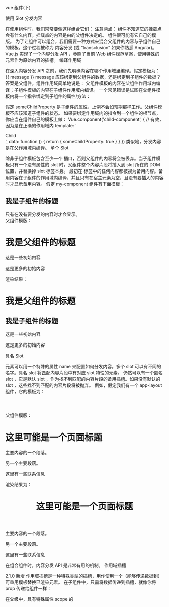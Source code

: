 vue 组件(下)

使用 Slot 分发内容

在使用组件时，我们常常要像这样组合它们：
<app>
  <app-header></app-header>
  <app-footer></app-footer>
</app>
注意两点：
<app> 组件不知道它的挂载点会有什么内容。挂载点的内容是由<app>的父组件决定的。
<app> 组件很可能有它自己的模版。
为了让组件可以组合，我们需要一种方式来混合父组件的内容与子组件自己的模板。这个过程被称为 内容分发 (或 “transclusion” 如果你熟悉 Angular)。Vue.js 实现了一个内容分发 API ，参照了当前 Web 组件规范草案，使用特殊的 <slot> 元素作为原始内容的插槽。
编译作用域

在深入内容分发 API 之前，我们先明确内容在哪个作用域里编译。假定模板为：
<child-component>
  {{ message }}
</child-component>
message 应该绑定到父组件的数据，还是绑定到子组件的数据？答案是父组件。组件作用域简单地说是：
父组件模板的内容在父组件作用域内编译；子组件模板的内容在子组件作用域内编译。
一个常见错误是试图在父组件模板内将一个指令绑定到子组件的属性/方法：
<!-- 无效 -->
<child-component v-show="someChildProperty"></child-component>
假定 someChildProperty 是子组件的属性，上例不会如预期那样工作。父组件模板不应该知道子组件的状态。
如果要绑定作用域内的指令到一个组件的根节点，你应当在组件自己的模板上做：
Vue.component('child-component', {
  // 有效，因为是在正确的作用域内
  template: '<div v-show="someChildProperty">Child</div>',
  data: function () {
    return {
      someChildProperty: true
    }
  }
})
类似地，分发内容是在父作用域内编译。
单个 Slot

除非子组件模板包含至少一个 <slot> 插口，否则父组件的内容将会被丢弃。当子组件模板只有一个没有属性的 slot 时，父组件整个内容片段将插入到 slot 所在的 DOM 位置，并替换掉 slot 标签本身。
最初在 <slot> 标签中的任何内容都被视为备用内容。备用内容在子组件的作用域内编译，并且只有在宿主元素为空，且没有要插入的内容时才显示备用内容。
假定 my-component 组件有下面模板：
<div>
  <h2>我是子组件的标题</h2>
  <slot>
    只有在没有要分发的内容时才会显示。
  </slot>
</div>
父组件模版：
<div>
  <h1>我是父组件的标题</h1>
  <my-component>
    <p>这是一些初始内容</p>
    <p>这是更多的初始内容</p>
  </my-component>
</div>
渲染结果：
<div>
  <h1>我是父组件的标题</h1>
  <div>
    <h2>我是子组件的标题</h2>
    <p>这是一些初始内容</p>
    <p>这是更多的初始内容</p>
  </div>
</div>
具名 Slot

<slot> 元素可以用一个特殊的属性 name 来配置如何分发内容。多个 slot 可以有不同的名字。具名 slot 将匹配内容片段中有对应 slot 特性的元素。
仍然可以有一个匿名 slot ，它是默认 slot ，作为找不到匹配的内容片段的备用插槽。如果没有默认的 slot ，这些找不到匹配的内容片段将被抛弃。
例如，假定我们有一个 app-layout 组件，它的模板为：
<div class="container">
  <header>
    <slot name="header"></slot>
  </header>
  <main>
    <slot></slot>
  </main>
  <footer>
    <slot name="footer"></slot>
  </footer>
</div>
父组件模版：
<app-layout>
  <h1 slot="header">这里可能是一个页面标题</h1>
  <p>主要内容的一个段落。</p>
  <p>另一个主要段落。</p>
  <p slot="footer">这里有一些联系信息</p>
</app-layout>
渲染结果为：
<div class="container">
  <header>
    <h1>这里可能是一个页面标题</h1>
  </header>
  <main>
    <p>主要内容的一个段落。</p>
    <p>另一个主要段落。</p>
  </main>
  <footer>
    <p>这里有一些联系信息</p>
  </footer>
</div>
在组合组件时，内容分发 API 是非常有用的机制。
作用域插槽

2.1.0 新增
作用域插槽是一种特殊类型的插槽，用作使用一个（能够传递数据到）可重用模板替换已渲染元素。
在子组件中，只需将数据传递到插槽，就像你将 prop 传递给组件一样：
<div class="child">
  <slot text="hello from child"></slot>
</div>
在父级中，具有特殊属性 scope 的 <template> 元素，表示它是作用域插槽的模板。scope 的值对应一个临时变量名，此变量接收从子组件中传递的 prop 对象：
<div class="parent">
  <child>
    <template scope="props">
      <span>hello from parent</span>
      <span>{{ props.text }}</span>
    </template>
  </child>
</div>
如果我们渲染以上结果，得到的输出会是：
<div class="parent">
  <div class="child">
    <span>hello from parent</span>
    <span>hello from child</span>
  </div>
</div>
作用域插槽更具代表性的用例是列表组件，允许组件自定义应该如何渲染列表每一项：
<my-awesome-list :items="items">
  <!-- 作用域插槽也可以在这里命名 -->
  <template slot="item" scope="props">
    <li class="my-fancy-item">{{ props.text }}</li>
  </template>
</my-awesome-list>
列表组件的模板：
<ul>
  <slot name="item"
    v-for="item in items"
    :text="item.text">
    <!-- fallback content here -->
  </slot>
</ul>
动态组件

通过使用保留的 <component> 元素，动态地绑定到它的 is 特性，我们让多个组件可以使用同一个挂载点，并动态切换：
var vm = new Vue({
  el: '#example',
  data: {
    currentView: 'home'
  },
  components: {
    home: { /* ... */ },
    posts: { /* ... */ },
    archive: { /* ... */ }
  }
})
<component v-bind:is="currentView">
  <!-- 组件在 vm.currentview 变化时改变！ -->
</component>
也可以直接绑定到组件对象上：
var Home = {
  template: '<p>Welcome home!</p>'
}
var vm = new Vue({
  el: '#example',
  data: {
    currentView: Home
  }
})
keep-alive

如果把切换出去的组件保留在内存中，可以保留它的状态或避免重新渲染。为此可以添加一个 keep-alive 指令参数：
<keep-alive>
  <component :is="currentView">
    <!-- 非活动组件将被缓存！ -->
  </component>
</keep-alive>
在API 参考查看更多 <keep-alive> 的细节。
杂项

编写可复用组件

在编写组件时，记住是否要复用组件有好处。一次性组件跟其它组件紧密耦合没关系，但是可复用组件应当定义一个清晰的公开接口。
Vue 组件的 API 来自三部分 - props, events 和 slots ：
Props 允许外部环境传递数据给组件
Events 允许组件触发外部环境的副作用
Slots 允许外部环境将额外的内容组合在组件中。
使用 v-bind 和 v-on 的简写语法，模板的缩进清楚且简洁：
<my-component
  :foo="baz"
  :bar="qux"
  @event-a="doThis"
  @event-b="doThat"
>
  <img slot="icon" src="...">
  <p slot="main-text">Hello!</p>
</my-component>
子组件索引

尽管有 props 和 events ，但是有时仍然需要在 JavaScript 中直接访问子组件。为此可以使用 ref 为子组件指定一个索引 ID 。例如：
<div id="parent">
  <user-profile ref="profile"></user-profile>
</div>
var parent = new Vue({ el: '#parent' })
// 访问子组件
var child = parent.$refs.profile
当 ref 和 v-for 一起使用时， ref 是一个数组或对象，包含相应的子组件。
$refs 只在组件渲染完成后才填充，并且它是非响应式的。它仅仅作为一个直接访问子组件的应急方案——应当避免在模版或计算属性中使用 $refs 。

异步组件

在大型应用中，我们可能需要将应用拆分为多个小模块，按需从服务器下载。为了让事情更简单， Vue.js 允许将组件定义为一个工厂函数，动态地解析组件的定义。Vue.js 只在组件需要渲染时触发工厂函数，并且把结果缓存起来，用于后面的再次渲染。例如：
Vue.component('async-example', function (resolve, reject) {
  setTimeout(function () {
    // Pass the component definition to the resolve callback
    resolve({
      template: '<div>I am async!</div>'
    })
  }, 1000)
})
工厂函数接收一个 resolve 回调，在收到从服务器下载的组件定义时调用。也可以调用 reject(reason) 指示加载失败。这里 setTimeout 只是为了演示。怎么获取组件完全由你决定。推荐配合使用 ：Webpack 的代码分割功能：
Vue.component('async-webpack-example', function (resolve) {
  // 这个特殊的 require 语法告诉 webpack
  // 自动将编译后的代码分割成不同的块，
  // 这些块将通过 Ajax 请求自动下载。
  require(['./my-async-component'], resolve)
})
你可以使用 Webpack 2 + ES2015 的语法返回一个 Promise resolve 函数：
Vue.component(
  'async-webpack-example',
  () => System.import('./my-async-component')
)
如果你是 Browserify 用户,可能就无法使用异步组件了,它的作者已经表明 Browserify 是不支持异步加载的。Browserify 社区发现 一些解决方法，可能有助于已存在的复杂应用。对于其他场景，我们推荐简单实用 Webpack 构建，一流的异步支持

组件命名约定

当注册组件（或者 props）时，可以使用 kebab-case ，camelCase ，或 TitleCase 。Vue 不关心这个。
// 在组件定义中
components: {
  // 使用 kebab-case 形式注册
  'kebab-cased-component': { /* ... */ },
  // register using camelCase
  'camelCasedComponent': { /* ... */ },
  // register using TitleCase
  'TitleCasedComponent': { /* ... */ }
}
在 HTML 模版中，请使用 kebab-case 形式：
<!-- 在HTML模版中始终使用 kebab-case -->
<kebab-cased-component></kebab-cased-component>
<camel-cased-component></camel-cased-component>
<title-cased-component></title-cased-component>
当使用字符串模式时，可以不受 HTML 的 case-insensitive 限制。这意味实际上在模版中，你可以使用 camelCase 、 TitleCase 或者 kebab-case 来引用：
<!-- 在字符串模版中可以用任何你喜欢的方式! -->
<my-component></my-component>
<myComponent></myComponent>
<MyComponent></MyComponent>
如果组件未经 slot 元素传递内容，你甚至可以在组件名后使用 / 使其自闭合：
<my-component/>
当然，这只在字符串模版中有效。因为自闭的自定义元素是无效的 HTML ，浏览器原生的解析器也无法识别它。
递归组件

组件在它的模板内可以递归地调用自己，不过，只有当它有 name 选项时才可以：
name: 'unique-name-of-my-component'
当你利用Vue.component全局注册了一个组件, 全局的ID作为组件的 name 选项，被自动设置.
Vue.component('unique-name-of-my-component', {
  // ...
})
如果你不谨慎, 递归组件可能导致死循环:
name: 'stack-overflow',
template: '<div><stack-overflow></stack-overflow></div>'
上面组件会导致一个错误 “max stack size exceeded” ，所以要确保递归调用有终止条件 (比如递归调用时使用 v-if 并让他最终返回 false )。
组件间的循环引用Circular References Between Components

假设你正在构建一个文件目录树，像在Finder或文件资源管理器中。你可能有一个 tree-folder组件:
<p>
  <span>{{ folder.name }}</span>
  <tree-folder-contents :children="folder.children"/>
</p>
然后 一个tree-folder-contents组件：
<ul>
  <li v-for="child in children">
    <tree-folder v-if="child.children" :folder="child"/>
    <span v-else>{{ child.name }}</span>
  </li>
</ul>
When you look closely, you’ll see that these components will actually be each other’s descendent and ancestor in the render tree - a paradox! When registering components globally with Vue.component, this paradox is resolved for you automatically. If that’s you, you can stop reading here.
当你仔细看时，会发现在渲染树上这两个组件同时为对方的父节点和子节点–这点是矛盾的。当使用Vue.component将这两个组件注册为全局组件的时候，框架会自动为你解决这个矛盾，如果你是这样做的，就不用继续往下看了。
然而，如果你使用诸如Webpack或者Browserify之类的模块化管理工具来requiring/importing组件的话，就会报错了：
Failed to mount component: template or render function not defined.
为了解释为什么会报错，简单的将上面两个组件称为 A 和 B ，模块系统看到它需要 A ，但是首先 A 需要 B ，但是 B 需要 A， 而 A 需要 B，陷入了一个无限循环，因此不知道到底应该先解决哪个。要解决这个问题，我们需要在其中一个组件中（比如 A ）告诉模块化管理系统，“A 虽然需要 B ，但是不需要优先导入 B”
在我们的例子中，我们选择在tree-folder 组件中来告诉模块化管理系统循环引用的组件间的处理优先级，我们知道引起矛盾的子组件是tree-folder-contents，所以我们在beforeCreate 生命周期钩子中去注册它：
beforeCreate: function () {
  this.$options.components.TreeFolderContents = require('./tree-folder-contents.vue')
}
问题解决了。
内联模版

如果子组件有 inline-template 特性，组件将把它的内容当作它的模板，而不是把它当作分发内容。这让模板更灵活。
<my-component inline-template>
  <div>
    <p>These are compiled as the component's own template.</p>
    <p>Not parent's transclusion content.</p>
  </div>
</my-component>
但是 inline-template 让模板的作用域难以理解。最佳实践是使用 template 选项在组件内定义模板或者在 .vue 文件中使用 template 元素。
X-Templates

另一种定义模版的方式是在 JavaScript 标签里使用 text/x-template 类型，并且指定一个id。例如：
<script type="text/x-template" id="hello-world-template">
  <p>Hello hello hello</p>
</script>
Vue.component('hello-world', {
  template: '#hello-world-template'
})
这在有很多模版或者小的应用中有用，否则应该避免使用，因为它将模版和组件的其他定义隔离了。
对低开销的静态组件使用 v-once

尽管在 Vue 中渲染 HTML 很快，不过当组件中包含大量静态内容时，可以考虑使用 v-once 将渲染结果缓存起来，就像这样：
Vue.component('terms-of-service', {
  template: '\
    <div v-once>\
      <h1>Terms of Service</h1>\
      ... a lot of static content ...\
    </div>\
  '
})